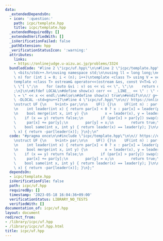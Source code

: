 ```yaml
---
data:
  _extendedDependsOn:
  - icon: ':question:'
    path: icpc/template.hpp
    title: icpc/template.hpp
  _extendedRequiredBy: []
  _extendedVerifiedWith: []
  _isVerificationFailed: false
  _pathExtension: hpp
  _verificationStatusIcon: ':warning:'
  attributes:
    links:
    - https://onlinejudge.u-aizu.ac.jp/problems/3324
  bundledCode: "#line 2 \"icpc/uf.hpp\"\n\n#line 2 \"icpc/template.hpp\"\n\n#include\
    \ <bits/stdc++.h>\nusing namespace std;\n\nusing ll = long long;\n#define REP(i,\
    \ n) for (int i = 0; i < (n); i++)\ntemplate <class T> using V = vector<T>;\n\
    template <class T> ostream& operator<<(ostream &os, const V<T>& v) {\n    os <<\
    \ \"[ \";\n    for (auto &vi : v) os << vi << \", \";\n    return os << \"]\"\
    ;\n}\n\n#ifdef LOCAL\n#define show(x) cerr << __LINE__ << \" : \" << #x << \"\
    \ = \" << x << endl;\n#else\n#define show(x) true\n#endif\n\n// g++ -g -fsanitize=undefined,address\
    \ -DLOCAL -std=gnu++17\n#line 4 \"icpc/uf.hpp\"\n\n// https://onlinejudge.u-aizu.ac.jp/problems/3324\n\
    \nstruct UF {\n    V<int> par;\n\n    UF() {}\n    UF(int n) : par(n, -1) {}\n\
    \n    int leader(int x) { return par[x] < 0 ? x : par[x] = leader(par[x]); }\n\
    \n    bool merge(int x, int y) {\n        x = leader(x), y = leader(y);\n    \
    \    if (x == y) return false;\n        if (par[x] > par[y]) swap(x, y);\n   \
    \     par[x] += par[y];\n        par[y] = x;\n        return true;\n    }\n\n\
    \    bool same(int x, int y) { return leader(x) == leader(y); }\n\n    int size(int\
    \ x) { return -par[leader(x)]; }\n};\n"
  code: "#pragma once\n\n#include \"icpc/template.hpp\"\n\n// https://onlinejudge.u-aizu.ac.jp/problems/3324\n\
    \nstruct UF {\n    V<int> par;\n\n    UF() {}\n    UF(int n) : par(n, -1) {}\n\
    \n    int leader(int x) { return par[x] < 0 ? x : par[x] = leader(par[x]); }\n\
    \n    bool merge(int x, int y) {\n        x = leader(x), y = leader(y);\n    \
    \    if (x == y) return false;\n        if (par[x] > par[y]) swap(x, y);\n   \
    \     par[x] += par[y];\n        par[y] = x;\n        return true;\n    }\n\n\
    \    bool same(int x, int y) { return leader(x) == leader(y); }\n\n    int size(int\
    \ x) { return -par[leader(x)]; }\n};"
  dependsOn:
  - icpc/template.hpp
  isVerificationFile: false
  path: icpc/uf.hpp
  requiredBy: []
  timestamp: '2023-05-18 16:04:36+09:00'
  verificationStatus: LIBRARY_NO_TESTS
  verifiedWith: []
documentation_of: icpc/uf.hpp
layout: document
redirect_from:
- /library/icpc/uf.hpp
- /library/icpc/uf.hpp.html
title: icpc/uf.hpp
---
```

